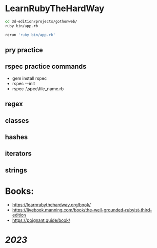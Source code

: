 
# LearnRubyTheHardWay
   ```sh
   cd 3d-edition/projects/gothonweb/
   ruby bin/app.rb
  
   rerun 'ruby bin/app.rb'
  ```

## pry practice

## rspec practice commands
  - gem install rspec
  - rspec --init
  - rspec .\spec\file_name.rb
  
## regex

## classes

## hashes

## iterators

## strings

# Books:

* https://learnrubythehardway.org/book/
* https://livebook.manning.com/book/the-well-grounded-rubyist-third-edition
* https://poignant.guide/book/


# _2023_
